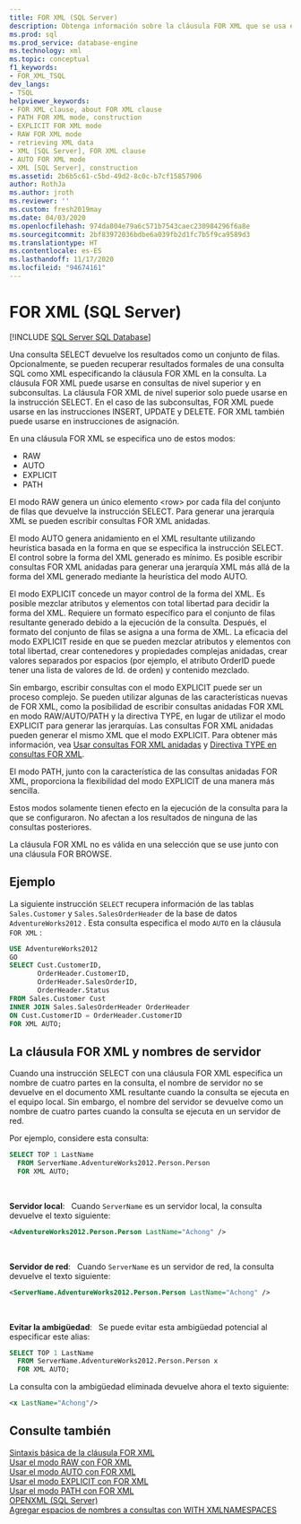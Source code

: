 ```yaml
---
title: FOR XML (SQL Server)
description: Obtenga información sobre la cláusula FOR XML que se usa en las consultas SQL para recuperar resultados como XML.
ms.prod: sql
ms.prod_service: database-engine
ms.technology: xml
ms.topic: conceptual
f1_keywords:
- FOR_XML_TSQL
dev_langs:
- TSQL
helpviewer_keywords:
- FOR XML clause, about FOR XML clause
- PATH FOR XML mode, construction
- EXPLICIT FOR XML mode
- RAW FOR XML mode
- retrieving XML data
- XML [SQL Server], FOR XML clause
- AUTO FOR XML mode
- XML [SQL Server], construction
ms.assetid: 2b6b5c61-c5bd-49d2-8c0c-b7cf15857906
author: RothJa
ms.author: jroth
ms.reviewer: ''
ms.custom: fresh2019may
ms.date: 04/03/2020
ms.openlocfilehash: 974da804e79a6c571b7543caec230984296f6a8e
ms.sourcegitcommit: 2bf83972036bdbe6a039fb2d1fc7b5f9ca9589d3
ms.translationtype: HT
ms.contentlocale: es-ES
ms.lasthandoff: 11/17/2020
ms.locfileid: "94674161"
---
```

# <a name="for-xml-sql-server"></a>FOR XML (SQL Server)

[!INCLUDE [SQL Server SQL Database](../../includes/applies-to-version/sql-asdb.md)]

Una consulta SELECT devuelve los resultados como un conjunto de filas. Opcionalmente, se pueden recuperar resultados formales de una consulta SQL como XML especificando la cláusula FOR XML en la consulta. La cláusula FOR XML puede usarse en consultas de nivel superior y en subconsultas. La cláusula FOR XML de nivel superior solo puede usarse en la instrucción SELECT. En el caso de las subconsultas, FOR XML puede usarse en las instrucciones INSERT, UPDATE y DELETE. FOR XML también puede usarse en instrucciones de asignación.

En una cláusula FOR XML se especifica uno de estos modos:

- RAW
- AUTO
- EXPLICIT
- PATH

El modo RAW genera un único elemento \<row> por cada fila del conjunto de filas que devuelve la instrucción SELECT. Para generar una jerarquía XML se pueden escribir consultas FOR XML anidadas.

El modo AUTO genera anidamiento en el XML resultante utilizando heurística basada en la forma en que se especifica la instrucción SELECT. El control sobre la forma del XML generado es mínimo. Es posible escribir consultas FOR XML anidadas para generar una jerarquía XML más allá de la forma del XML generado mediante la heurística del modo AUTO.

El modo EXPLICIT concede un mayor control de la forma del XML. Es posible mezclar atributos y elementos con total libertad para decidir la forma del XML. Requiere un formato específico para el conjunto de filas resultante generado debido a la ejecución de la consulta. Después, el formato del conjunto de filas se asigna a una forma de XML. La eficacia del modo EXPLICIT reside en que se pueden mezclar atributos y elementos con total libertad, crear contenedores y propiedades complejas anidadas, crear valores separados por espacios (por ejemplo, el atributo OrderID puede tener una lista de valores de Id. de orden) y contenido mezclado.

Sin embargo, escribir consultas con el modo EXPLICIT puede ser un proceso complejo. Se pueden utilizar algunas de las características nuevas de FOR XML, como la posibilidad de escribir consultas anidadas FOR XML en modo RAW/AUTO/PATH y la directiva TYPE, en lugar de utilizar el modo EXPLICIT para generar las jerarquías. Las consultas FOR XML anidadas pueden generar el mismo XML que el modo EXPLICIT. Para obtener más información, vea [Usar consultas FOR XML anidadas](../../relational-databases/xml/use-nested-for-xml-queries.md) y [Directiva TYPE en consultas FOR XML](../../relational-databases/xml/type-directive-in-for-xml-queries.md).

El modo PATH, junto con la característica de las consultas anidadas FOR XML, proporciona la flexibilidad del modo EXPLICIT de una manera más sencilla.

Estos modos solamente tienen efecto en la ejecución de la consulta para la que se configuraron. No afectan a los resultados de ninguna de las consultas posteriores.

La cláusula FOR XML no es válida en una selección que se use junto con una cláusula FOR BROWSE.

## <a name="example"></a>Ejemplo

La siguiente instrucción `SELECT` recupera información de las tablas `Sales.Customer` y `Sales.SalesOrderHeader` de la base de datos `AdventureWorks2012` . Esta consulta especifica el modo `AUTO` en la cláusula `FOR XML` :

```sql
USE AdventureWorks2012
GO
SELECT Cust.CustomerID,
       OrderHeader.CustomerID,
       OrderHeader.SalesOrderID,
       OrderHeader.Status
FROM Sales.Customer Cust 
INNER JOIN Sales.SalesOrderHeader OrderHeader
ON Cust.CustomerID = OrderHeader.CustomerID
FOR XML AUTO;
```

## <a name="the-for-xml-clause-and-server-names"></a>La cláusula FOR XML y nombres de servidor

Cuando una instrucción SELECT con una cláusula FOR XML especifica un nombre de cuatro partes en la consulta, el nombre de servidor no se devuelve en el documento XML resultante cuando la consulta se ejecuta en el equipo local. Sin embargo, el nombre del servidor se devuelve como un nombre de cuatro partes cuando la consulta se ejecuta en un servidor de red.

Por ejemplo, considere esta consulta:

```sql
SELECT TOP 1 LastName
  FROM ServerName.AdventureWorks2012.Person.Person
  FOR XML AUTO;
```

&nbsp;

**Servidor local**: &nbsp; Cuando `ServerName` es un servidor local, la consulta devuelve el texto siguiente:

```xml
<AdventureWorks2012.Person.Person LastName="Achong" />  
```

&nbsp;

**Servidor de red**: &nbsp; Cuando `ServerName` es un servidor de red, la consulta devuelve el texto siguiente:

```xml
<ServerName.AdventureWorks2012.Person.Person LastName="Achong" />
```

&nbsp;

**Evitar la ambigüedad**: &nbsp; Se puede evitar esta ambigüedad potencial al especificar este alias:

```sql
SELECT TOP 1 LastName
  FROM ServerName.AdventureWorks2012.Person.Person x
  FOR XML AUTO;
```

La consulta con la ambigüedad eliminada devuelve ahora el texto siguiente:

```xml
<x LastName="Achong"/>
```

## <a name="see-also"></a>Consulte también

[Sintaxis básica de la cláusula FOR XML](../../relational-databases/xml/basic-syntax-of-the-for-xml-clause.md)  
[Usar el modo RAW con FOR XML](../../relational-databases/xml/use-raw-mode-with-for-xml.md)  
[Usar el modo AUTO con FOR XML](../../relational-databases/xml/use-auto-mode-with-for-xml.md)  
[Usar el modo EXPLICIT con FOR XML](../../relational-databases/xml/use-explicit-mode-with-for-xml.md)  
[Usar el modo PATH con FOR XML](../../relational-databases/xml/use-path-mode-with-for-xml.md)  
[OPENXML &#40;SQL Server&#41;](../../relational-databases/xml/openxml-sql-server.md)  
[Agregar espacios de nombres a consultas con WITH XMLNAMESPACES](../../relational-databases/xml/add-namespaces-to-queries-with-with-xmlnamespaces.md)
